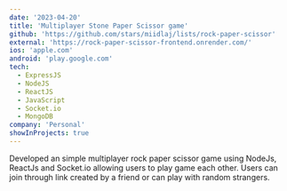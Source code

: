 ```yaml
---
date: '2023-04-20'
title: 'Multiplayer Stone Paper Scissor game'
github: 'https://github.com/stars/miidlaj/lists/rock-paper-scissor'
external: 'https://rock-paper-scissor-frontend.onrender.com/'
ios: 'apple.com'
android: 'play.google.com'
tech:
  - ExpressJS
  - NodeJS
  - ReactJS
  - JavaScript
  - Socket.io
  - MongoDB
company: 'Personal'
showInProjects: true
---
```


Developed an simple multiplayer rock paper scissor game using NodeJs, ReactJs and Socket.io allowing users to play game each other. Users can join through link created by a friend or can play with random strangers.
